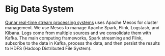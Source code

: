 # Big Data System

[Qunar real-time stream processing systems](http://www.techrepublic.com/article/how-a-big-data-hack-brought-a-300x-performance-bump-and-killed-a-major-bottleneck/) uses Apache Mesos for cluster management. We use Mesos to manage Apache Spark, Flink, Logstash, and Kibana. Logs come from multiple sources and we consolidate them with Kafka. The main computing frameworks, Spark streaming and Flink, subscribe to the data in Kafka, process the data, and then persist the results to HDFS (Hadoop Distributed File System).

